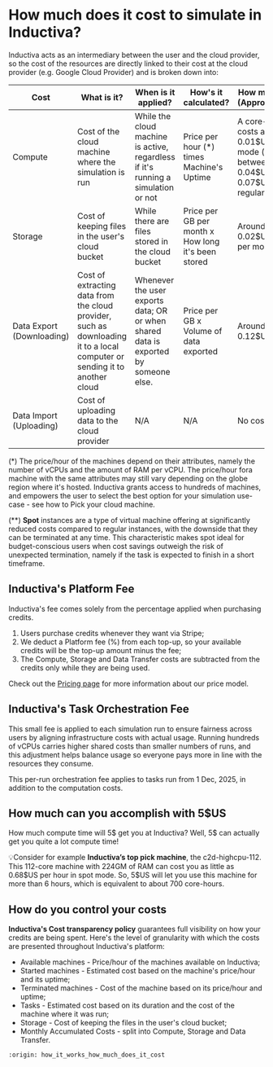 # How much does it cost to simulate in Inductiva?

Inductiva acts as an intermediary between the user and the cloud provider, so the cost of the resources are directly linked to their cost at the cloud provider (e.g. Google Cloud Provider) and is broken down into:

| Cost  | What is it? | When is it applied? | How's it calculated? | How much is it? (Approximately) |
| --------------- | ------------- | ------------- | ------------- | ------------- |
| Compute |  Cost of the cloud machine where the simulation is run | While the cloud machine is active, regardless if it's running a simulation or not | Price per hour (*) times Machine's Uptime | A core-hour costs approx. 0.01\$US in Spot mode (**); and between 0.04\$US and 0.07\$US in regular mode |
| Storage | Cost of keeping files in the user's cloud bucket | While there are files stored in the cloud bucket | Price per GB per month x How long it's been stored | Around 0.02\$US per GB per month |
| Data Export (Downloading) |  Cost of extracting data from the cloud provider, such as downloading it to a local computer or sending it to another cloud | Whenever the user exports data; OR or when shared data is exported by someone else. | Price per GB x Volume of data exported | Around 0.12\$US per GB |
| Data Import (Uploading) |  Cost of uploading data to the cloud provider | N/A | N/A | No cost |

(*) The price/hour of the machines depend on their attributes, namely the number of vCPUs and the amount of RAM per vCPU. The price/hour fora machine with the same attributes may still vary depending on the globe region where it's hosted. Inductiva grants access to hundreds of machines, and empowers the user to select the best option for your simulation use-case - see how to Pick your cloud machine.

(**) **Spot** instances are a type of virtual machine offering at significantly reduced costs compared to regular instances, with the downside that they can be terminated at any time. This characteristic makes spot ideal for budget-conscious users when cost savings outweigh the risk of unexpected termination, namely if the task is expected to finish in a short timeframe.


## Inductiva's Platform Fee
Inductiva's fee comes solely from the percentage applied when purchasing credits.
1. Users purchase credits whenever they want via Stripe;
2. We deduct a Platform fee (%) from each top-up, so your available credits will be the top-up amount minus the fee;
3. The Compute, Storage and Data Transfer costs are subtracted from the credits only while they are being used.

Check out the <a href="https://inductiva.ai/pricing">Pricing page</a> for more information about our price model.


## Inductiva's Task Orchestration Fee
This small fee is applied to each simulation run to ensure fairness across users by aligning infrastructure costs with actual usage. Running hundreds of vCPUs carries higher shared costs than smaller numbers of runs, and this adjustment helps balance usage so everyone pays more in line with the resources they consume.

This per-run orchestration fee applies to tasks run from 1 Dec, 2025, in addition to the computation costs.


## How much can you accomplish with 5\$US
How much compute time will 5\$ get you at Inductiva? Well, 5\$ can actually get you quite a lot compute time!

💡Consider for example **Inductiva’s top pick machine**, the c2d-highcpu-112.
This 112-core machine with 224GM of RAM can cost you as little as 0.68\$US per hour in spot mode. So, 5\$US will let you use this machine for more than 6 hours, which is equivalent to about 700 core-hours.


## How do you control your costs
**Inductiva's Cost transparency policy** guarantees full visibility on how your credits are being spent.
Here's the level of granularity with which the costs are presented throughout Inductiva's platform:
+ Available machines - Price/hour of the machines available on Inductiva;
+ Started machines - Estimated cost based on the machine's price/hour and its uptime;
+ Terminated machines - Cost of the machine based on its price/hour and uptime;
+ Tasks - Estimated cost based on its duration and the cost of the machine where it was run;
+ Storage - Cost of keeping the files in the user's cloud bucket;
+ Monthly Accumulated Costs - split into Compute, Storage and Data Transfer.


```{banner_small}
:origin: how_it_works_how_much_does_it_cost
```
